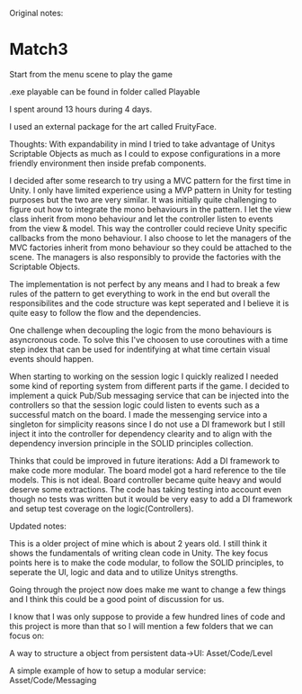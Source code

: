 

Original notes:

# Match3

Start from the menu scene to play the game

.exe playable can be found in folder called Playable

I spent around 13 hours during 4 days.

I used an external package for the art called FruityFace.

Thoughts:
With expandability in mind I tried to take advantage of Unitys Scriptable Objects as much as I could to expose configurations in a more friendly environment then inside prefab components.

I decided after some research to try using a MVC pattern for the first time in Unity. I only have limited experience using a MVP pattern in Unity for testing purposes but the two are very similar. 
It was initially quite challenging to figure out how to integrate the mono behaviours in the pattern. I let the view class inherit from mono behaviour and let the controller listen to events from the view & model. This way the controller could recieve Unity specific callbacks from the mono behaviour.
I also choose to let the managers of the MVC factories inherit from mono behaviour so they could be attached to the scene.
The managers is also responsibly to provide the factories with the Scriptable Objects.

The implementation is not perfect by any means and I had to break a few rules of the pattern to get everything to work in the end but overall the responsibilites and the code structure was kept seperated and I believe it is quite easy to follow the flow and the dependencies. 

One challenge when decoupling the logic from the mono behaviours is asyncronous code. To solve this I've choosen to use coroutines with a time step index that can be used for indentifying at what time certain visual events should happen.

When starting to working on the session logic I quickly realized I needed some kind of reporting system from different parts if the game. I decided to implement a quick Pub/Sub messaging service that can be injected into the controllers so that the session logic could listen to events such as a successful match on the board. I made the messenging service into a singleton for simplicity reasons since I do not use a DI framework but I still inject it into the controller for dependency clearity and to align with the dependency inversion principle in the SOLID principles collection.

Thinks that could be improved in future iterations:
Add a DI framework to make code more modular.
The board model got a hard reference to the tile models. This is not ideal.
Board controller became quite heavy and would deserve some extractions.
The code has taking testing into account even though no tests was written but it would be very easy to add a DI framework and setup test coverage on the logic(Controllers).

Updated notes:

This is a older project of mine which is about 2 years old. I still think it shows the fundamentals of writing clean code in Unity. 
The key focus points here is to make the code modular, to follow the SOLID principles, to seperate the UI, logic and data and to utilize Unitys strengths.

Going through the project now does make me want to change a few things and I think this could be a good point of discussion for us.

I know that I was only suppose to provide a few hundred lines of code and this project is more than that so I will mention a few folders that we can focus on:

A way to structure a object from persistent data->UI:
Asset/Code/Level

A simple example of how to setup a modular service:
Asset/Code/Messaging

